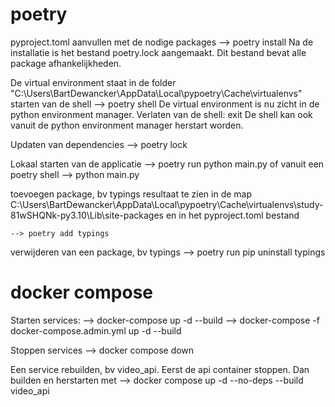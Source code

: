 # poetry

pyproject.toml aanvullen met de nodige packages
    --> poetry install
Na de installatie is het bestand poetry.lock aangemaakt. Dit bestand bevat alle package afhankelijkheden.

De virtual environment staat in de folder "C:\Users\BartDewancker\AppData\Local\pypoetry\Cache\virtualenvs"
starten van de shell
    --> poetry shell
De virtual environment is nu zicht in de python environment manager.
Verlaten van de shell: exit
De shell kan ook vanuit de python environment manager herstart worden.

Updaten van dependencies
    --> poetry lock

Lokaal starten van de applicatie
    --> poetry run python main.py
of vanuit een poetry shell
    --> python main.py

toevoegen package, bv typings
resultaat te zien in de map C:\Users\BartDewancker\AppData\Local\pypoetry\Cache\virtualenvs\study-81wSHQNk-py3.10\Lib\site-packages en in het pyproject.toml bestand

    --> poetry add typings

verwijderen van een package, bv typings
    --> poetry run pip uninstall typings

# docker compose
Starten services:
    --> docker-compose up -d --build
    --> docker-compose -f docker-compose.admin.yml up -d --build

Stoppen services
    --> docker compose down

Een service rebuilden, bv video_api. Eerst de api container stoppen. Dan builden en herstarten met
    --> docker compose up -d --no-deps --build video_api



